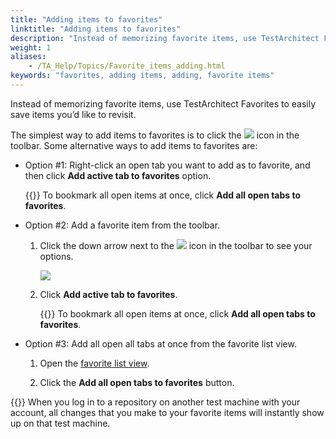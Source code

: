 ```yaml
--- 
title: "Adding items to favorites"
linktitle: "Adding items to favorites"
description: "Instead of memorizing favorite items, use TestArchitect Favorites to easily save items you’d like to revisit."
weight: 1
aliases: 
    - /TA_Help/Topics/Favorite_items_adding.html
keywords: "favorites, adding items, adding, favorite items"
---
```


Instead of memorizing favorite items, use TestArchitect Favorites to easily save items you’d like to revisit.

The simplest way to add items to favorites is to click the ![](/images/TA_Help/Images/favorite.gif) icon in the toolbar. Some alternative ways to add items to favorites are:

-   Option \#1: Right-click an open tab you want to add as to favorite, and then click **Add active tab to favorites** option.

    {{<tip>}} To bookmark all open items at once, click **Add all open tabs to favorites**.

-   Option \#2: Add a favorite item from the toolbar.

    1.  Click the down arrow next to the ![](/images/TA_Help/Images/favorite.gif) icon in the toolbar to see your options.

        ![](/images/TA_Help/Images/favorite_add_items.png)

    2.  Click **Add active tab to favorites**.

        {{<tip>}} To bookmark all open items at once, click **Add all open tabs to favorites**.

-   Option \#3: Add all open all tabs at once from the favorite list view.

    1.  Open the [favorite list view](/user-guide/projects-and-project-items/project-items/list-view/favorite-list-view/opening-the-favorite-list-view).

    2.  Click the **Add all open tabs to favorites** button.


{{<note>}} When you log in to a repository on another test machine with your account, all changes that you make to your favorite items will instantly show up on that test machine.




